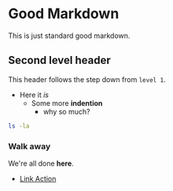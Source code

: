 # Good Markdown

This is just standard good markdown.

## Second level header

This header follows the step down from `level 1`.

- Here it *is*
  - Some more **indention**
    - why so much?

```bash
ls -la
```

### Walk away

We're all done **here**.

- [Link Action](https://github.com)
